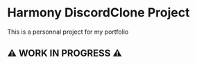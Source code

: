# Harmony DiscordClone Project
 This is a personnal project for my portfolio 

## ⚠️ WORK IN PROGRESS ⚠️
